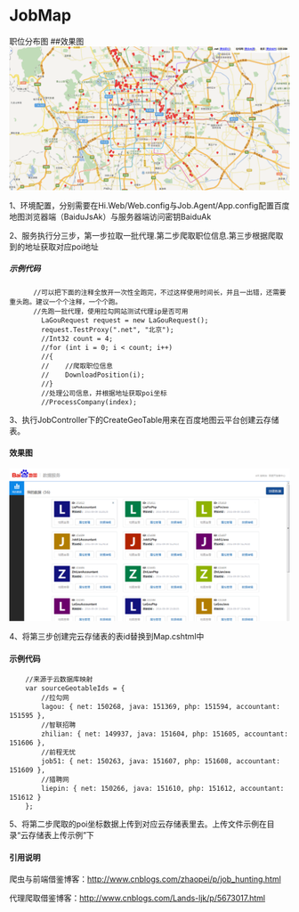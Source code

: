 # JobMap
职位分布图
##效果图
![github-01.jpg](/效果图/职位分布图.png "职位分布图.png")

1、环境配置，分别需要在Hi.Web/Web.config与Job.Agent/App.config配置百度地图浏览器端（BaiduJsAk）与服务器端访问密钥BaiduAk

2、服务执行分三步，第一步拉取一批代理.第二步爬取职位信息.第三步根据爬取到的地址获取对应poi地址
##### 示例代码
	      //可以把下面的注释全放开一次性全跑完，不过这样使用时间长，并且一出错，还需要重头跑。建议一个个注释，一个个跑。
	      //先跑一批代理，使用拉勾网站测试代理ip是否可用
            LaGouRequest request = new LaGouRequest();
            request.TestProxy(".net", "北京");
            //Int32 count = 4;
            //for (int i = 0; i < count; i++)
            //{
            //    //爬取职位信息
            //    DownloadPosition(i);
            //}
            //处理公司信息，并根据地址获取poi坐标
            //ProcessCompany(index);
3、执行JobController下的CreateGeoTable用来在百度地图云平台创建云存储表。
#### 效果图
![github-01.jpg](/效果图/百度地图云存储数据表.png "百度地图云存储数据表.png")

4、将第三步创建完云存储表的表id替换到Map.cshtml中
#### 示例代码
        //来源于云数据库映射
        var sourceGeotableIds = {
            //拉勾网
            lagou: { net: 150268, java: 151369, php: 151594, accountant: 151595 },
            //智联招聘
            zhilian: { net: 149937, java: 151604, php: 151605, accountant: 151606 },
            //前程无忧
            job51: { net: 150263, java: 151607, php: 151608, accountant: 151609 },
            //猎聘网
            liepin: { net: 150266, java: 151610, php: 151612, accountant: 151612 }
        };
5、将第二步爬取的poi坐标数据上传到对应云存储表里去。上传文件示例在目录“云存储表上传示例”下        
 

#### 引用说明   
   爬虫与前端借鉴博客：http://www.cnblogs.com/zhaopei/p/job_hunting.html
   
   代理爬取借鉴博客：http://www.cnblogs.com/Lands-ljk/p/5673017.html
